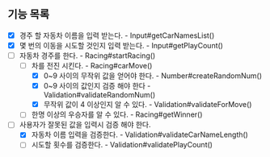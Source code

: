 ## 기능 목록

- [x] 경주 할 자동차 이름을 입력 받는다. - Input#getCarNamesList()
- [x] 몇 번의 이동을 시도할 것인지 입력 받는다. - Input#getPlayCount()
- [ ] 자동차 경주를 한다. - Racing#startRacing()
  - [ ] 차를 전진 시킨다. - Racing#carMove()
    - [x] 0~9 사이의 무작위 값을 얻어야 한다. - Number#createRandomNum()
    - [x] 0~9 사이의 값인지 검증 해야 한다 - Validation#validateRandomNum()
    - [x] 무작위 값이 4 이상인지 알 수 있다. - Validation#validateForMove()
  - [ ] 한명 이상의 우승자를 알 수 있다. - Racing#getWinner()
- [ ] 사용자가 잘못된 값을 입력시 검증 해야 한다.
  - [x] 자동차 이름 입력을 검증한다. - Validation#validateCarNameLength()
  - [ ] 시도할 횟수를 검증한다. - Validation#validatePlayCount()
